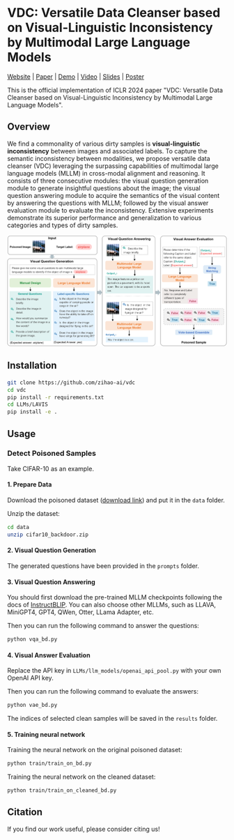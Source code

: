# VDC: Versatile Data Cleanser based on Visual-Linguistic Inconsistency by Multimodal Large Language Models

[Website]() | [Paper]() | [Demo]() | [Video]() | [Slides]() | [Poster]()

This is the official implementation of ICLR 2024 paper "VDC: Versatile Data Cleanser based on Visual-Linguistic Inconsistency by Multimodal Large Language Models". 

## Overview
We find a commonality of various dirty samples is **visual-linguistic inconsistency** between images and associated labels. To capture the semantic inconsistency between modalities, we propose versatile data cleanser (VDC) leveraging the surpassing capabilities of multimodal large language models (MLLM) in cross-modal alignment and reasoning. It consists of three consecutive modules: the visual question generation module to generate insightful questions about the image; the visual question answering module to acquire the semantics of the visual content by answering the questions with MLLM; followed by the visual answer evaluation module to evaluate the inconsistency. Extensive experiments demonstrate its superior performance and generalization to various categories and types of dirty samples.

![](framework.png)

## Installation
```bash
git clone https://github.com/zihao-ai/vdc
cd vdc
pip install -r requirements.txt
cd LLMs/LAVIS
pip install -e .
```



## Usage

### Detect Poisoned Samples 

Take CIFAR-10 as an example.

#### 1. Prepare Data

Download the poisoned dataset ([download link](https://drive.google.com/file/d/1jNoNStqOnyE3Z3ukPgbuLG0EV_TI8OGR/view?usp=drive_link)) and put it in the `data` folder.

Unzip the dataset:
```bash
cd data
unzip cifar10_backdoor.zip
```

#### 2. Visual Question Generation

The generated questions have been provided in the `prompts` folder.

#### 3. Visual Question Answering

You should first download the pre-trained MLLM checkpoints following the docs of [InstructBLIP](https://github.com/salesforce/LAVIS/tree/main/projects/instructblip). You can also choose other MLLMs, such as LLAVA, MiniGPT4, GPT4, QWen, Otter, LLama Adapter, etc.

Then you can run the following command to answer the questions:

```bash
python vqa_bd.py
```

#### 4. Visual Answer Evaluation
Replace the API key in `LLMs/llm_models/openai_api_pool.py` with your own OpenAI API key.

Then you can run the following command to evaluate the answers:

```bash
python vae_bd.py
```

The indices of selected clean samples will be saved in the `results` folder.

#### 5. Training neural network
Training the neural network on the original poisoned dataset:
```bash
python train/train_on_bd.py
```

Training the neural network on the cleaned dataset:
```bash
python train/train_on_cleaned_bd.py
```



## Citation
If you find our work useful, please consider citing us!
```bibtex

```